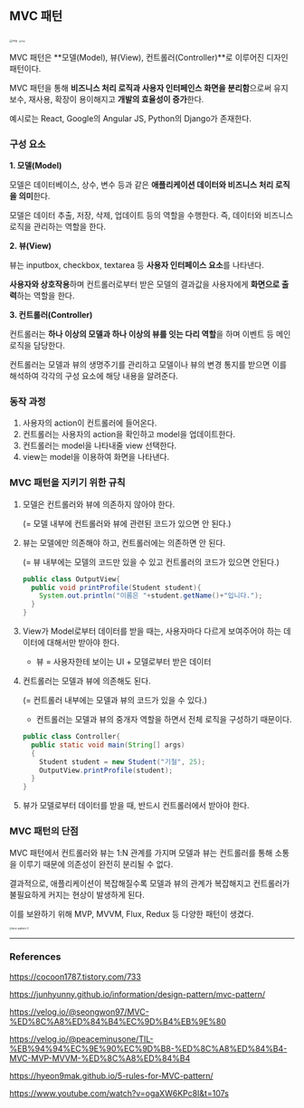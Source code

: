 ## MVC 패턴

<img src="https://junhyunny.github.io/images/mvc-pattern-1.JPG" alt="img" style="zoom:33%;" /> <img src="https://junhyunny.github.io/images/mvc-pattern-2.JPG" alt="img" style="zoom: 25%;" />

MVC 패턴은 **모델(Model), 뷰(View), 컨트롤러(Controller)**로 이루어진 디자인 패턴이다.

MVC 패턴을 통해 **비즈니스 처리 로직과 사용자 인터페인스 화면을 분리함**으로써 유지보수, 재사용, 확장이 용이해지고 **개발의 효율성이 증가**한다.

예시로는 React, Google의 Angular JS, Python의 Django가 존재한다.



### 구성 요소

**1. 모델(Model)**

모델은 데이터베이스, 상수, 변수 등과 같은 **애플리케이션 데이터와 비즈니스 처리 로직을 의미**한다.

모델은 데이터 추출, 저장, 삭제, 업데이트 등의 역할을 수행한다. 즉, 데이터와 비즈니스 로직을 관리하는 역할을 한다.

**2. 뷰(View)**

뷰는 inputbox, checkbox, textarea 등 **사용자 인터페이스 요소**를 나타낸다.

**사용자와 상호작용**하며 컨트롤러로부터 받은 모델의 결과값을 사용자에게 **화면으로 출력**하는 역할을 한다.

**3. 컨트롤러(Controller)**

컨트롤러는 **하나 이상의 모델과 하나 이상의 뷰를 잇는 다리 역할**을 하며 이벤트 등 메인 로직을 담당한다.

컨트롤러는 모델과 뷰의 생명주기를 관리하고 모델이나 뷰의 변경 통지를 받으면 이를 해석하여 각각의 구성 요소에 해당 내용을 알려준다.



### 동작 과정

1. 사용자의 action이 컨트롤러에 들어온다.
2. 컨트롤러는 사용자의 action을 확인하고 model을 업데이트한다.
3. 컨트롤러는 model을 나타내줄 view 선택한다.
4. view는 model을 이용하여 화면을 나타낸다.



### MVC 패턴을 지키기 위한 규칙

1. 모델은 컨트롤러와 뷰에 의존하지 않아야 한다.

   (= 모델 내부에 컨트롤러와 뷰에 관련된 코드가 있으면 안 된다.)

2. 뷰는 모델에만 의존해야 하고, 컨트롤러에는 의존하면 안 된다.

   (= 뷰 내부에는 모델의 코드만 있을 수 있고 컨트롤러의 코드가 있으면 안된다.)

   ```java
   public class OutputView{
     public void printProfile(Student student){
       System.out.println("이름은 "+student.getName()+"입니다.");
     }
   }
   ```

3. View가 Model로부터 데이터를 받을 때는, 사용자마다 다르게 보여주어야 하는 데이터에 대해서만 받아야 한다.

   - 뷰 = 사용자한테 보이는 UI + 모델로부터 받은 데이터

4. 컨트롤러는 모델과 뷰에 의존해도 된다.

   (= 컨트롤러 내부에는 모델과 뷰의 코드가 있을 수 있다.)

   - 컨트롤러는 모델과 뷰의 중개자 역할을 하면서 전체 로직을 구성하기 때문이다.

   ```java
   public class Controller{
     public static void main(String[] args)
     {
       Student student = new Student("기철", 25);
       OutputView.printProfile(student);
     }
   }
   ```

5. 뷰가 모델로부터 데이터를 받을 때, 반드시 컨트롤러에서 받아야 한다.



### MVC 패턴의 단점

MVC 패턴에서 컨트롤러와 뷰는 1:N 관계를 가지며 모델과 뷰는 컨트롤러를 통해 소통을 이루기 때문에 의존성이 완전히 분리될 수 없다. 

결과적으로, 애플리케이션이 복잡해질수록 모델과 뷰의 관계가 복잡해지고 컨트롤러가 불필요하게 커지는 현상이 발생하게 된다.

이를 보완하기 위해 MVP, MVVM, Flux, Redux 등 다양한 패턴이 생겼다.

<img src="https://junhyunny.github.io/images/mvc-pattern-3.JPG" alt="mvc-pattern-3" style="zoom:30%;" />



---

### References

https://cocoon1787.tistory.com/733

https://junhyunny.github.io/information/design-pattern/mvc-pattern/

https://velog.io/@seongwon97/MVC-%ED%8C%A8%ED%84%B4%EC%9D%B4%EB%9E%80

https://velog.io/@peaceminusone/TIL-%EB%94%94%EC%9E%90%EC%9D%B8-%ED%8C%A8%ED%84%B4-MVC-MVP-MVVM-%ED%8C%A8%ED%84%B4

https://hyeon9mak.github.io/5-rules-for-MVC-pattern/

https://www.youtube.com/watch?v=ogaXW6KPc8I&t=107s